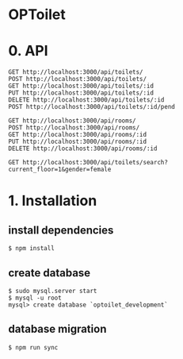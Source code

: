 OPToilet
========


# 0. API
```
GET http://localhost:3000/api/toilets/
POST http://localhost:3000/api/toilets/
GET http://localhost:3000/api/toilets/:id
PUT http://localhost:3000/api/toilets/:id
DELETE http://localhost:3000/api/toilets/:id
POST http://localhost:3000/api/toilets/:id/pend

GET http://localhost:3000/api/rooms/
POST http://localhost:3000/api/rooms/
GET http://localhost:3000/api/rooms/:id
PUT http://localhost:3000/api/rooms/:id
DELETE http://localhost:3000/api/rooms/:id

GET http://localhost:3000/api/toilets/search?current_floor=1&gender=female
```


# 1. Installation

## install dependencies
```
$ npm install
```

## create database
```
$ sudo mysql.server start
$ mysql -u root
mysql> create database `optoilet_development` 
```

## database migration
```
$ npm run sync
```




